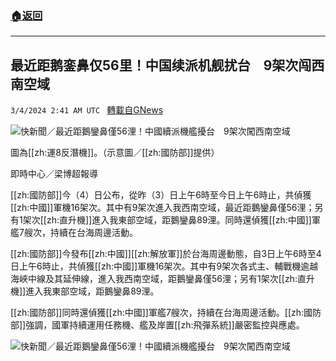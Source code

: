 ###  [:house:返回](README.md)
---


## 最近距鹅銮鼻仅56里！中国续派机舰扰台　9架次闯西南空域
`3/4/2024 2:41 AM UTC ` [轉載自GNews](https://gnews.org/articles/2362275)

![快新聞／最近距鵝鑾鼻僅56浬！中國續派機艦擾台　9架次闖西南空域](https://cdn.ftvnews.com.tw/manasystem/FileData/News/7becc086-0ddd-4b63-bdb5-2d759dd535f1.jpg "快新聞／最近距鵝鑾鼻僅56浬！中國續派機艦擾台　9架次闖西南空域")

圖為[[zh:運8反潛機]]。（示意圖／[[zh:國防部]]提供）

即時中心／梁博超報導

[[zh:國防部]]今（4）日公布，從昨（3）日上午6時至今日上午6時止，共偵獲[[zh:中國]]軍機16架次。其中有9架次進入我西南空域，最近距鵝鑾鼻僅56浬；另有1架次[[zh:直升機]]進入我東部空域，距鵝鑾鼻89浬。同時還偵獲[[zh:中國]]軍艦7艘次，持續在台海周邊活動。

[[zh:國防部]]今發布[[zh:中國]][[zh:解放軍]]於台海周邊動態，自3日上午6時至4日上午6時止，共偵獲[[zh:中國]]軍機16架次。其中有9架次各式主、輔戰機逾越海峽中線及其延伸線，進入我西南空域，距鵝鑾鼻僅56浬；另有1架次[[zh:直升機]]進入我東部空域，距鵝鑾鼻89浬。

[[zh:國防部]]同時還偵獲[[zh:中國]]軍艦7艘次，持續在台海周邊活動。[[zh:國防部]]強調，國軍持續運用任務機、艦及岸置[[zh:飛彈系統]]嚴密監控與應處。

![快新聞／最近距鵝鑾鼻僅56浬！中國續派機艦擾台　9架次闖西南空域](https://cdn.ftvnews.com.tw/summernotefiles/News/44f7dd72-7dfe-441f-91cf-c7db902aac3b.jpg "快新聞／最近距鵝鑾鼻僅56浬！中國續派機艦擾台　9架次闖西南空域")
